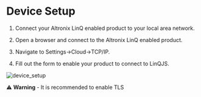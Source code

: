 Device Setup
============

1. Connect your Altronix LinQ enabled product to your local area network. 

2. Open a browser and connect to the Altronix LinQ enabled product.

3. Navigate to Settings->Cloud->TCP/IP. 

4. Fill out the form to enable your product to connect to LinQJS.

![device_setup](/cloud-tcp-setup.png)

:warning: **Warning** - It is recommended to enable TLS
